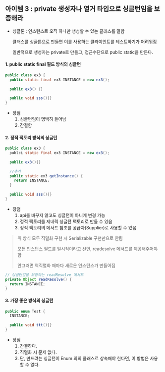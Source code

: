 ## 아이템 3 : private 생성자나 열거 타입으로 싱글턴임을 보증해라

- 싱글톤 : 인스턴스르 오직 하나만 생성할 수 있는 클래스를 말함

  클래스를 싱글톤으로 만들면 이를 사용하는 클라이언트를 테스트하기가 어려워짐

  일반적으로 생성자는 private로 만들고, 접근수단으로 public static을 만든다. 

#### 1. public static final 필드 방식의 싱글턴

```java
public class ex3 {
  public static final ex3 INSTANCE = new ex3();
  
  public ex3() {}
  
  public void sss(){}
}
```

- 장점 
  1. 싱글턴임이 명백히 들어남 
  2. 간결함

#### 2. 정적 팩토리 방식의 싱글턴

```java
public class ex3 {
  publci static final ex3 INSTANCE = new ex3();
  
  public ex3(){}
  
  //추가 
  public static ex3 getInstance() {
    return INSTANCE;
  }
  
  public void sss(){}
}
```

- 장점 
  1. api를 바꾸지 않고도 싱글턴이 아니게 변경 가능
  2. 정적 팩토리를 제네릭 싱글턴 팩토리로 만들 수 있음
  3. 정적 팩토리의 메서드 참조를 공급자(Supplier)로 사용할 수 있음 

> 위 방식 모두 직렬화 구현 시 Serializable 구현만으로 안됨
>
> 모든 인스턴스 필드를 일시적이라고 선언, readesolve 메서드를 제공해주어야함 
>
> 안그러면 역직렬화 때마다 새로운 인스턴스가 만들어짐

```java
// 싱글턴임을 보장하는 readResolve 메서드
private Object readResolve() {
  return INSTANCE;
}
```

#### 3. 가장 좋은 방식의 싱글턴

```java
public enum Test {
  INSTANCE;
  
  public void ttt(){}
}
```

- 장점
  1. 간결하다.
  2. 직렬화 시 문제 없다.
  3. 단, 만드려는 싱글턴이 Enum 외의 클래스르 상속해야 한다면, 이 방법은 사용할 수 없다. 